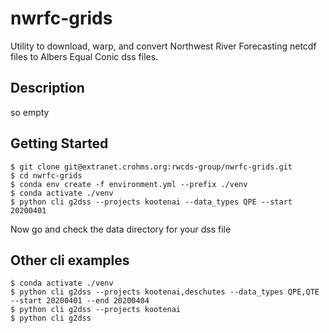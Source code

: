 # nwrfc-grids

Utility to download, warp, and convert Northwest River Forecasting netcdf files to Albers Equal Conic dss files.

## Description

so empty

## Getting Started

```
$ git clone git@extranet.crohms.org:rwcds-group/nwrfc-grids.git
$ cd nwrfc-grids
$ conda env create -f environment.yml --prefix ./venv 
$ conda activate ./venv
$ python cli g2dss --projects kootenai --data_types QPE --start 20200401
```
Now go and check the data directory for your dss file

## Other cli examples

```
$ conda activate ./venv
$ python cli g2dss --projects kootenai,deschutes --data_types QPE,QTE --start 20200401 --end 20200404
$ python cli g2dss --projects kootenai
$ python cli g2dss 
```



